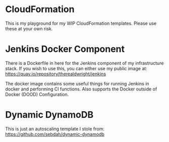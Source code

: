 # CloudFormation
This is my playground for my WIP CloudFormation templates. Please use these at your own risk.

# Jenkins Docker Component
There is a Dockerfile in here for the Jenkins component of my infrastructure stack. If you wish to use this, you can either use my public image at: https://quay.io/repository/therealdwright/jenkins

The docker image contains some useful things for running Jenkins in docker and performing CI functions. Also supports the Docker outside of Docker (DOOD) Configuration.

# Dynamic DynamoDB
This is just an autoscaling template I stole from: https://github.com/sebdah/dynamic-dynamodb
